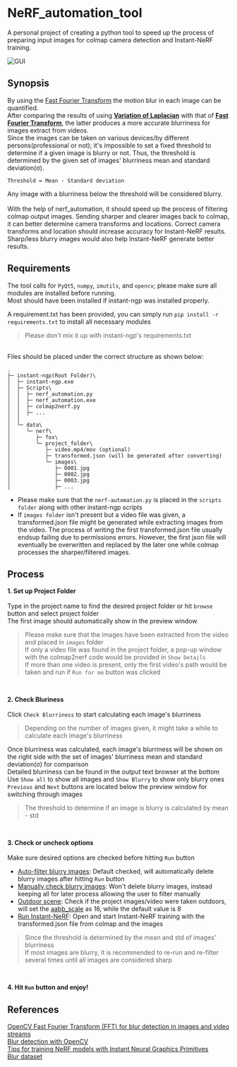 # NeRF_automation_tool<br/>
A personal project of creating a python tool to speed up the process of preparing input images for colmap camera detection and Instant-NeRF training.

![GUI](https://github.com/user-attachments/assets/0dd569ba-02c0-40f0-a55c-1f7fe29dad44)

## Synopsis
By using the [Fast Fourier Transform](https://pyimagesearch.com/2020/06/15/opencv-fast-fourier-transform-fft-for-blur-detection-in-images-and-video-streams/) the motion blur in each image can be quantified.<br/>
After comparing the results of using <ins>**Variation of Laplacian**</ins> with that of <ins>**Fast Fourier Transform**</ins>, the latter produces a more accurate blurriness for images extract from videos.<br/>
Since the images can be taken on various devices/by different persons(professional or not); it's impossible to set a fixed threshold to determine if a given image is blurry or not. Thus, the threshold is determined by the given set of images' blurriness mean and standard deviation(σ).
```
Threshold = Mean - Standard deviation
```
Any image with a blurriness below the threshold will be considered blurry.<br/><br/>
With the help of nerf_automation, it should speed up the process of filtering colmap output images. Sending sharper and clearer images back to colmap, it can better determine camera transforms and locations. Correct camera transforms and location should increase accuracy for Instant-NeRF results. Sharp/less blurry images would also help Instant-NeRF generate better results.

## Requirements

The tool calls for `PyQt5`, `numpy`, `imutils`, and `opencv`; please make sure all modules are installed before running.<br/>
Most should have been installed if instant-ngp was installed properly.

A requirement.txt has been provided, you can simply run `pip install -r requirements.txt` to install all necessary modules<br/>
> Please don't mix it up with instant-ngp's requirements.txt

<br/>
Files should be placed under the correct structure as shown below:<br/>

```
.
├─ instant-ngp(Root Folder)\
│  ├─ instant-ngp.exe
│  ├─ Scripts\
│  │  ├─ nerf_automation.py
│  │  ├─ nerf_automation.exe
│  │  ├─ colmap2nerf.py
│  │  ├─ ...
│  │
│  └─ data\
│     └─ nerf\
│        ├─ fox\
│        └─ project_folder\
│           ├─ video.mp4/mov (optional)
│           ├─ transformed.json (will be generated after converting)
│           └─ images\
│              ├─ 0001.jpg
│              ├─ 0002.jpg
│              ├─ 0003.jpg
│              ├─ ...
```
- Please make sure that the `nerf-automation.py` is placed in the `scripts folder` along with other instant-ngp scripts
- If `images folder` isn't present but a video file was given, a transformed.json file might be generated while extracting images from the video. The process of writing the first transformed.json file usually endsup failing due to permissions errors. However, the first json file will eventually be overwritten and replaced by the later one while colmap processes the sharper/filtered images.
## Process
**1. Set up Project Folder<br/>**<br/>
	Type in the project name to find the desired project folder or hit `browse` button and select project folder<br/>
	The first image should automatically show in the preview window<br/>

  > Please make sure that the images have been extracted from the video and placed in `images` folder<br/>
  > If only a video file was found in the project folder, a pop-up window with the colmap2nerf code would be provided in `Show Details`<br/>
  > If more than one video is present, only the first video's path would be taken and run if `Run for me` button was clicked<br/>
<br/>

**2. Check Bluriness<br/>**<br/>
  Click `Check Blurriness` to start calculating each image's blurriness<br/>
  > Depending on the number of images given, it might take a while to calculate each image's blurriness<br/>
  
  Once blurriness was calculated, each image's blurriness will be shown on the right side with the set of images' blurriness mean and standard deviation(σ) for comparison<br/>
  Detailed blurriness can be found in the output text browser at the bottom<br/>
  Use `Show all` to show all images and `Show Blurry` to show only blurry ones<br/>
  `Previous` and `Next` buttons are located below the preview window for switching through images<br/>

  > The threshold to determine if an image is blurry is calculated by mean - std<br/>
<br/>

**3. Check or uncheck options<br/>**<br/>
  Make sure desired options are checked before hitting `Run` button<br/>
  - <ins>Auto-filter blurry images</ins>: Default checked, will automatically delete blurry images after hitting `Run` button
  - <ins>Manually check blurry images</ins>: Won't delete blurry images, instead keeping all for later process allowing the user to filter manually
  - <ins>Outdoor scene</ins>: Check if the project images/video were taken outdoors, will set the [aabb_scale](https://github.com/NVlabs/instant-ngp/blob/master/docs/nerf_dataset_tips.md#existing-datasets) as 16, while the default value is 8
  - <ins>Run Instant-NeRF</ins>: Open and start Instant-NeRF training with the transformed.json file from colmap and the images

  > Since the threshold is determined by the mean and std of images' blurriness<br/>
  > If most images are blurry, it is recommended to re-run and re-filter several times until all images are considered sharp 
<br/>

**4. Hit `Run` button and enjoy!**<br/>

## References
[OpenCV Fast Fourier Transform (FFT) for blur detection in images and video streams](https://pyimagesearch.com/2020/06/15/opencv-fast-fourier-transform-fft-for-blur-detection-in-images-and-video-streams/) <br/>
[Blur detection with OpenCV](https://pyimagesearch.com/2015/09/07/blur-detection-with-opencv/) <br/>
[Tips for training NeRF models with Instant Neural Graphics Primitives](https://github.com/NVlabs/instant-ngp/blob/master/docs/nerf_dataset_tips.md) <br/>
[Blur dataset](https://www.kaggle.com/datasets/kwentar/blur-dataset)
